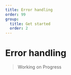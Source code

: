 ```yaml
---
title: Error handling
order: 99
group:
  title: Get started
  order: 2
---
```


# Error handling

> Working on Progress
